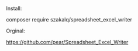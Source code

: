 Install:

composer require szakalq/spreadsheet_excel_writer

Orginal:

https://github.com/pear/Spreadsheet_Excel_Writer


